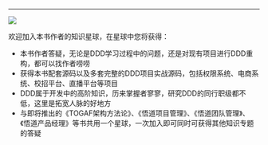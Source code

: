 
---
<div>
    <img src="https://s1.ax1x.com/2023/04/15/p9p2mKP.jpg"/>
</div>

欢迎加入本书作者的知识星球，在星球中您将获得：

- 本书作者答疑，无论是DDD学习过程中的问题，还是对现有项目进行DDD重构，都可以找作者唠唠
- 获得本书配套源码以及多套完整的DDD项目实战源码，包括权限系统、电商系统、校招平台、直播平台等项目
- DDD属于开发中的高阶知识，历来掌握者寥寥，研究DDD的同行职级都不低，这里是拓宽人脉的好地方
- 与即将推出的《TOGAF架构方法论》、《悟道项目管理》、《悟道团队管理》、《悟道产品经理》等书共用一个星球，一次加入即可同时可获得其他知识专题的答疑



